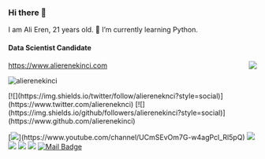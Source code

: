 ### Hi there 👋
I am Ali Eren, 21 years old.
🌱 I’m currently learning Python.
#### Data Scientist Candidate
https://www.alierenekinci.com
<img align='right' src="https://github-readme-stats.vercel.app/api?username=alierenekinci&show_icons=true">
<p align="left"> <img src="https://komarev.com/ghpvc/?username=alierenekinci" alt="alierenekinci" /> </p>
[![](https://img.shields.io/twitter/follow/aliereneknci?style=social)](https://www.twitter.com/aliereneknci)
[![](https://img.shields.io/github/followers/alierenekinci?style=social)](https://www.github.com/alierenekinci)


[![](https://img.shields.io/badge/youtube-%23FF0000.svg?&style=for-the-badge&logo=youtube&logoColor=white")](https://www.youtube.com/channel/UCmSEvOm7G-w4agPcl_Rl5pQ)
[![](https://img.shields.io/badge/twitter-%231DA1F2.svg?&style=for-the-badge&logo=twitter&logoColor=white)](https://www.twitter.com/aliereneknci)
[![](https://img.shields.io/badge/linkedin-%230077B5.svg?&style=for-the-badge&logo=linkedin&logoColor=white)](https://www.linkedin.com/in/alierenekinci/)
[![](https://img.shields.io/badge/medium-%2312100E.svg?&style=for-the-badge&logo=medium&logoColor=white)](https://medium.com/@alierenekinci)
[![](https://img.shields.io/badge/instagram-%23E4405F.svg?&style=for-the-badge&logo=instagram&logoColor=white)](https://www.instagram.com/alierenekinci/)
[![Mail Badge](https://img.shields.io/badge/mralierenekinci@gmail.com-c14438?style=for-the-badge&logo=Gmail&logoColor=white&link=mailto:mralierenekinci@gmail.com)](mailto:mralierenekinci@gmail.com)
